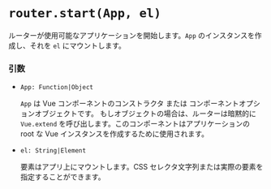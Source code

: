 # `router.start(App, el)`

ルーターが使用可能なアプリケーションを開始します。`App` のインスタンスを作成し、それを `el` にマウントします。

### 引数

- `App: Function|Object`

  `App` は Vue コンポーネントのコンストラクタ または コンポーネントオプションオブジェクトです。 もしオブジェクトの場合は、ルーターは暗黙的に `Vue.extend` を呼び出します。このコンポーネントはアプリケーションの root な Vue インスタンスを作成するために使用されます。

- `el: String|Element`

  要素はアプリ上にマウントします。CSS セレクタ文字列または実際の要素を指定することができます。
